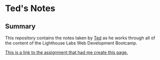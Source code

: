 # Ted's Notes

## Summary

This repository contains the notes taken by [Ted](https://github.com/togmund) as he works through all of the content of the Lighthouse Labs Web Development Bootcamp.

[This is a link to the assignment that had me create this page.](https://web.compass.lighthouselabs.ca/days/w01d1/activities/757)